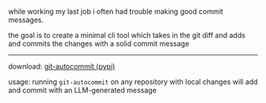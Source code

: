 while working my last job i often had trouble making good commit
messages.

the goal is to create a minimal cli tool which takes in the git diff and adds and commits the changes with a solid commit message

-------------

download: [git-autocommit (pypi)](https://pypi.org/project/git-autocommit/0.1.0/)

usage: running `git-autocommit` on any repository with local changes will add and commit with an LLM-generated message
